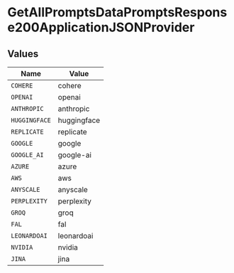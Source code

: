 # GetAllPromptsDataPromptsResponse200ApplicationJSONProvider


## Values

| Name          | Value         |
| ------------- | ------------- |
| `COHERE`      | cohere        |
| `OPENAI`      | openai        |
| `ANTHROPIC`   | anthropic     |
| `HUGGINGFACE` | huggingface   |
| `REPLICATE`   | replicate     |
| `GOOGLE`      | google        |
| `GOOGLE_AI`   | google-ai     |
| `AZURE`       | azure         |
| `AWS`         | aws           |
| `ANYSCALE`    | anyscale      |
| `PERPLEXITY`  | perplexity    |
| `GROQ`        | groq          |
| `FAL`         | fal           |
| `LEONARDOAI`  | leonardoai    |
| `NVIDIA`      | nvidia        |
| `JINA`        | jina          |